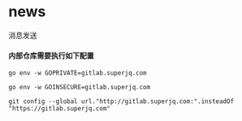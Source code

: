 # news

消息发送

#### 内部仓库需要执行如下配置
```
go env -w GOPRIVATE=gitlab.superjq.com

go env -w GOINSECURE=gitlab.superjq.com

git config --global url."http://gitlab.superjq.com:".insteadOf "https://gitlab.superjq.com"
```
